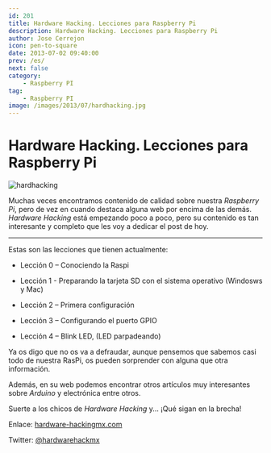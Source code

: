 ```yaml
---
id: 201
title: Hardware Hacking. Lecciones para Raspberry Pi
description: Hardware Hacking. Lecciones para Raspberry Pi
author: Jose Cerrejon
icon: pen-to-square
date: 2013-07-02 09:40:00
prev: /es/
next: false
category:
    - Raspberry PI
tag:
    - Raspberry PI
image: /images/2013/07/hardhacking.jpg
---
```


# Hardware Hacking. Lecciones para Raspberry Pi

![hardhacking](/images/2013/07/hardhacking.jpg)

Muchas veces encontramos contenido de calidad sobre nuestra _Raspberry Pi_, pero de vez en cuando destaca alguna web por encima de las demás. _Hardware Hacking_ está empezando poco a poco, pero su contenido es tan interesante y completo que les voy a dedicar el post de hoy.

---

Estas son las lecciones que tienen actualmente:

-   Lección 0 – Conociendo la Raspi

-   Lección 1 - Preparando la tarjeta SD con el sistema operativo (Windosws y Mac)

-   Lección 2 – Primera configuración

-   Lección 3 – Configurando el puerto GPIO

-   Lección 4 – Blink LED, (LED parpadeando)

Ya os digo que no os va a defraudar, aunque pensemos que sabemos casi todo de nuestra RasPi, os pueden sorprender con alguna que otra información.

Además, en su web podemos encontrar otros artículos muy interesantes sobre _Arduino_ y electrónica entre otros.

Suerte a los chicos de _Hardware Hacking_ y... ¡Qué sigan en la brecha!

Enlace: [hardware-hackingmx.com](https://hardware-hackingmx.com/raspberry-pi/)

Twitter: [@hardwarehackmx](https://twitter.com/hardwarehackmx)
